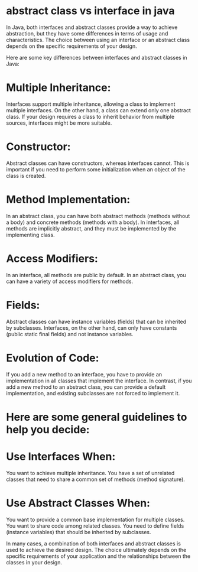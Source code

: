 # abstract class vs interface in java
In Java, both interfaces and abstract classes provide a way to achieve abstraction, but they have some differences in terms of usage and characteristics. The choice between using an interface or an abstract class depends on the specific requirements of your design.

Here are some key differences between interfaces and abstract classes in Java:

# Multiple Inheritance:
Interfaces support multiple inheritance, allowing a class to implement multiple interfaces. On the other hand, a class can extend only one abstract class. If your design requires a class to inherit behavior from multiple sources, interfaces might be more suitable.


# Constructor:
Abstract classes can have constructors, whereas interfaces cannot. This is important if you need to perform some initialization when an object of the class is created.

# Method Implementation:
In an abstract class, you can have both abstract methods (methods without a body) and concrete methods (methods with a body). In interfaces, all methods are implicitly abstract, and they must be implemented by the implementing class.

# Access Modifiers:
In an interface, all methods are public by default. In an abstract class, you can have a variety of access modifiers for methods.

# Fields:
Abstract classes can have instance variables (fields) that can be inherited by subclasses. Interfaces, on the other hand, can only have constants (public static final fields) and not instance variables.

# Evolution of Code:
If you add a new method to an interface, you have to provide an implementation in all classes that implement the interface. In contrast, if you add a new method to an abstract class, you can provide a default implementation, and existing subclasses are not forced to implement it.

# Here are some general guidelines to help you decide:
# Use Interfaces When:
You want to achieve multiple inheritance.
You have a set of unrelated classes that need to share a common set of methods (method signature).

# Use Abstract Classes When:
You want to provide a common base implementation for multiple classes.
You want to share code among related classes.
You need to define fields (instance variables) that should be inherited by subclasses.


In many cases, a combination of both interfaces and abstract classes is used to achieve the desired design. The choice ultimately depends on the specific requirements of your application and the relationships between the classes in your design.